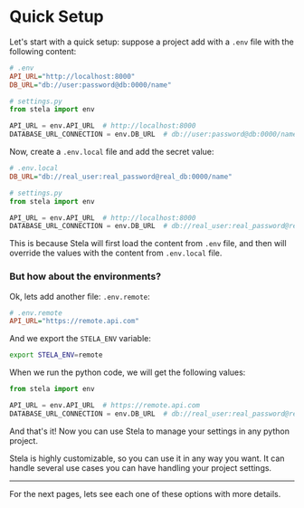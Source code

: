 # Quick Setup

Let's start with a quick setup: suppose a project add with a `.env` file with the following content:

```ini
# .env
API_URL="http://localhost:8000"
DB_URL="db://user:password@db:0000/name"
```

```python
# settings.py
from stela import env

API_URL = env.API_URL  # http://localhost:8000
DATABASE_URL_CONNECTION = env.DB_URL  # db://user:password@db:0000/name

```

Now, create a `.env.local` file and add the secret value:

```ini
# .env.local
DB_URL="db://real_user:real_password@real_db:0000/name"
```

```python
# settings.py
from stela import env

API_URL = env.API_URL  # http://localhost:8000
DATABASE_URL_CONNECTION = env.DB_URL  # db://real_user:real_password@real_db:0000/name
```

This is because Stela will first load the content from `.env` file, and then will override the values with the content from `.env.local` file.

### But how about the environments?

Ok, lets add another file: `.env.remote`:

```ini
# .env.remote
API_URL="https://remote.api.com"
```

And we export the `STELA_ENV` variable:

```bash
export STELA_ENV=remote
```

When we run the python code, we will get the following values:

```python
from stela import env

API_URL = env.API_URL  # https://remote.api.com
DATABASE_URL_CONNECTION = env.DB_URL  # db://real_user:real_password@real_db:0000/name
```

And that's it! Now you can use Stela to manage your settings in any python project.

Stela is highly customizable, so you can use it in any way you want. It can handle several use cases you can have
handling your project settings.

---

For the next pages, lets see each one of these options with more details.
